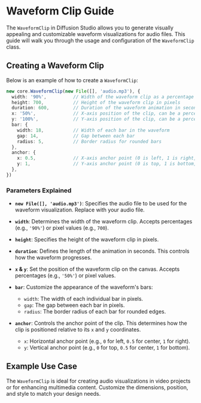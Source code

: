 # Waveform Clip Guide

The `WaveformClip` in Diffusion Studio allows you to generate visually appealing and customizable waveform visualizations for audio files. This guide will walk you through the usage and configuration of the `WaveformClip` class.

## Creating a Waveform Clip

Below is an example of how to create a `WaveformClip`:

```typescript
new core.WaveformClip(new File([], 'audio.mp3'), {
  width: '90%',          // Width of the waveform clip as a percentage of the canvas or in pixels
  height: 700,           // Height of the waveform clip in pixels
  duration: 600,         // Duration of the waveform animation in seconds
  x: '50%',              // X-axis position of the clip, can be a percentage or pixel value
  y: '100%',             // Y-axis position of the clip, can be a percentage or pixel value
  bar: {
    width: 18,           // Width of each bar in the waveform
    gap: 14,             // Gap between each bar
    radius: 5,           // Border radius for rounded bars
  },
  anchor: {
    x: 0.5,              // X-axis anchor point (0 is left, 1 is right, 0.5 is center)
    y: 1,                // Y-axis anchor point (0 is top, 1 is bottom, 0.5 is center)
  },
})
```

### Parameters Explained

- **`new File([], 'audio.mp3')`**: Specifies the audio file to be used for the waveform visualization. Replace with your audio file.

- **`width`**: Determines the width of the waveform clip. Accepts percentages (e.g., `'90%'`) or pixel values (e.g., `700`).

- **`height`**: Specifies the height of the waveform clip in pixels.

- **`duration`**: Defines the length of the animation in seconds. This controls how the waveform progresses.

- **`x` & `y`**: Set the position of the waveform clip on the canvas. Accepts percentages (e.g., `'50%'`) or pixel values.

- **`bar`**: Customize the appearance of the waveform's bars:
  - `width`: The width of each individual bar in pixels.
  - `gap`: The gap between each bar in pixels.
  - `radius`: The border radius of each bar for rounded edges.

- **`anchor`**: Controls the anchor point of the clip. This determines how the clip is positioned relative to its `x` and `y` coordinates.
  - `x`: Horizontal anchor point (e.g., `0` for left, `0.5` for center, `1` for right).
  - `y`: Vertical anchor point (e.g., `0` for top, `0.5` for center, `1` for bottom).

## Example Use Case

The `WaveformClip` is ideal for creating audio visualizations in video projects or for enhancing multimedia content. Customize the dimensions, position, and style to match your design needs.
